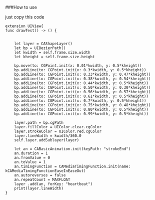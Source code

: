 ###How to use

just copy this code 
	 
	
	extension UIView{
    func drawTest() -> () {
        
        
        let layer = CAShapeLayer()
        let bp = UIBezierPath()
        let kwidth = self.frame.size.width
        let kheight = self.frame.size.height
        
        bp.move(to: CGPoint.init(x: 0.01*kwidth, y: 0.5*kheight))
        bp.addLine(to: CGPoint.init(x: 0.3*kwidth, y: 0.5*kheight))
        bp.addLine(to: CGPoint.init(x: 0.33*kwidth, y: 0.47*kheight))
        bp.addLine(to: CGPoint.init(x: 0.38*kwidth, y: 0.54*kheight))
        bp.addLine(to: CGPoint.init(x: 0.44*kwidth, y: 0.5*kheight))
        bp.addLine(to: CGPoint.init(x: 0.50*kwidth, y: 0.30*kheight))
        bp.addLine(to: CGPoint.init(x: 0.56*kwidth, y: 0.57*kheight))
        bp.addLine(to: CGPoint.init(x: 0.61*kwidth, y: 0.5*kheight))
        bp.addLine(to: CGPoint.init(x: 0.7*kwidth, y: 0.5*kheight))
        bp.addLine(to: CGPoint.init(x: 0.75*kwidth, y: 0.48*kheight))
        bp.addLine(to: CGPoint.init(x: 0.80*kwidth, y: 0.5*kheight))
        bp.addLine(to: CGPoint.init(x: 0.99*kwidth, y: 0.5*kheight))
        
        layer.path = bp.cgPath
        layer.fillColor = UIColor.clear.cgColor
        layer.strokeColor = UIColor.red.cgColor
        layer.lineWidth = kwidth/360.0
        self.layer.addSublayer(layer)
        
        let an = CABasicAnimation.init(keyPath: "strokeEnd")
        an.duration = 1
        an.fromValue = 0
        an.toValue = 1
        an.timingFunction = CAMediaTimingFunction.init(name: kCAMediaTimingFunctionEaseInEaseOut)
        an.autoreverses = false
        an.repeatCount = MAXFLOAT
        layer .add(an, forKey: "heartbeat")
        print(layer.lineWidth)
    }

